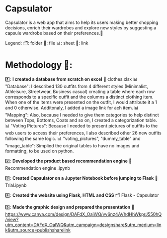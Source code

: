 # Capsulator
Capsulator is a web app that aims to help its users making better shopping decisions, enrich their wardrobes and explore new styles by suggesting a capsule wardrobe based on their preferences.👗

Legend:
🗂️: folder
📁: file
📊: sheet
🔗: link

# Methodology 🧮:

1️⃣: **I created a database from scratch on excel** 
  📁 clothes.xlsx
    📊 "Database": I described 130 outfits from 4 different styles (Minimalist, Athleisure, Streetwear, Business casual) creating a table where each row corresponds to a specific outfit and the columns a distinct clothing item. When one of the items were presented on the outfit, I would attribute it a 1 and 0 otherwise. Additonaly, I added a image link for ach item.
    📊 "Mapping": Also, because I needed to give them categories to help distinct between Tops, Bottoms, Coats and so on, I created a categorization table.  
    📊 "Voting Pictures": Because I needed to present pictures of outfits to the web users to access their preferences, I also described other 26 new outfits following the same logic.
    📊 "voting_pictures", "dummy_table" and "image_table": Simplied the original tables to have no images and formatting, to be used on python.
    
2️⃣: **Developed the product based recommendation engine** 
  📁 Recommendation engine .ipynb

3️⃣: **Created Capsulator on a Jupyter Notebook before jumping to Flask** 
  📁 Trial.ipynb

4️⃣: **Created the website using Flask, HTML and CSS** 
  🗂️ Flask - Capsulator
  
5️⃣: **Made the graphic design and prepared the presentation**
  🔗 https://www.canva.com/design/DAFdX_OalWQ/vv6nz4AVhdHhWkprJ550hQ/view?utm_content=DAFdX_OalWQ&utm_campaign=designshare&utm_medium=link&utm_source=publishsharelink
  


